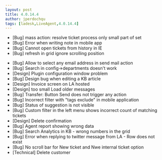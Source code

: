 ```yaml
---
layout: post
title: 4.0.14.4
author: jperdochqu
tags: [ladesk,LiveAgent,4.0.14.4]
---
```


- [Bug] mass action: resolve ticket process only small part of set
- [Bug] Error when writing note in mobile app
- [Bug] Cannot open tickets from history in IE
- [Bug] refresh in grid ignore scrolling position

<!--more-->

- [Bug] Allow to select any email address in send mail action
- [Bug] Search in config-&gt;departments doesn't work
- [Design] Plugin configuration window problem
- [Bug] Design bug when editing a KB article
- [Design] Invoice screen on LA hosted
- [Design] too small Load older messages
- [Bug] Transfer: Button Send does not trigger any action
- [Bug] Incorrect filter with &quot;tags exclude&quot; in mobile application
- [Bug] Status of suggestion is not visible
- [Bug] Custom filter in the left menu shows incorrect count of matching tickets
- [Design] Delete confirmation
- [Bug] Agent report showing wrong data
- [Bug] Search Analytics in KB - wrong numbers in the grid
- [Bug] Error when replying to twitter message from LA - Row does not exist
- [Bug] No scroll bar for New ticket and Nwe internal ticket option
- [Technical] Delete customer
